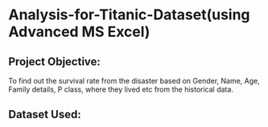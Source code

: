 # Analysis-for-Titanic-Dataset(using Advanced MS Excel)


## Project Objective:

To find out the survival rate from the disaster based on Gender, Name, Age, Family details, P class, where they lived etc from the historical data.

## Dataset Used:




